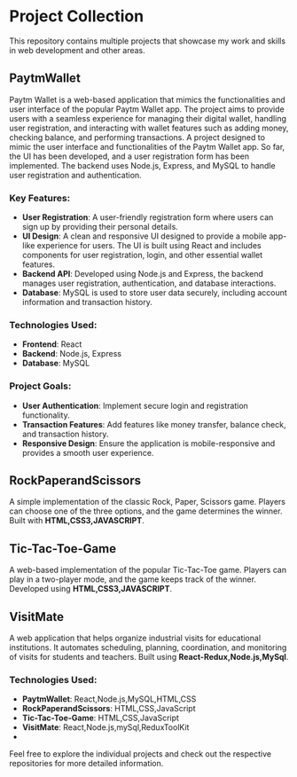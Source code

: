 # Project Collection

This repository contains multiple projects that showcase my work and skills in web development and other areas.

## PaytmWallet

Paytm Wallet is a web-based application that mimics the functionalities and user interface of the popular Paytm Wallet app. The project aims to provide users with a seamless experience for managing their digital wallet, handling user registration, and interacting with wallet features such as adding money, checking balance, and performing transactions.
A project designed to mimic the user interface and functionalities of the Paytm Wallet app. So far, the UI has been developed, and a user registration form has been implemented. The backend uses Node.js, Express, and MySQL to handle user registration and authentication.


### Key Features:
- **User Registration**: A user-friendly registration form where users can sign up by providing their personal details.
- **UI Design**: A clean and responsive UI designed to provide a mobile app-like experience for users. The UI is built using React and includes components for user registration, login, and other essential wallet features.
- **Backend API**: Developed using Node.js and Express, the backend manages user registration, authentication, and database interactions.
- **Database**: MySQL is used to store user data securely, including account information and transaction history.

### Technologies Used:
- **Frontend**: React
- **Backend**: Node.js, Express
- **Database**: MySQL

### Project Goals:
- **User Authentication**: Implement secure login and registration functionality.
- **Transaction Features**: Add features like money transfer, balance check, and transaction history.
- **Responsive Design**: Ensure the application is mobile-responsive and provides a smooth user experience.

## RockPaperandScissors
A simple implementation of the classic Rock, Paper, Scissors game. Players can choose one of the three options, and the game determines the winner. Built with **HTML,CSS3,JAVASCRIPT**.

## Tic-Tac-Toe-Game
A web-based implementation of the popular Tic-Tac-Toe game. Players can play in a two-player mode, and the game keeps track of the winner. Developed using **HTML,CSS3,JAVASCRIPT**.

## VisitMate
A web application that helps organize industrial visits for educational institutions. It automates scheduling, planning, coordination, and monitoring of visits for students and teachers. Built using **React-Redux,Node.js,MySql**.

### Technologies Used:
- **PaytmWallet**: React,Node.js,MySQL,HTML,CSS
- **RockPaperandScissors**: HTML,CSS,JavaScript
- **Tic-Tac-Toe-Game**: HTML,CSS,JavaScript
- **VisitMate**: React,Node.js,mySql,ReduxToolKit
- 
Feel free to explore the individual projects and check out the respective repositories for more detailed information.

